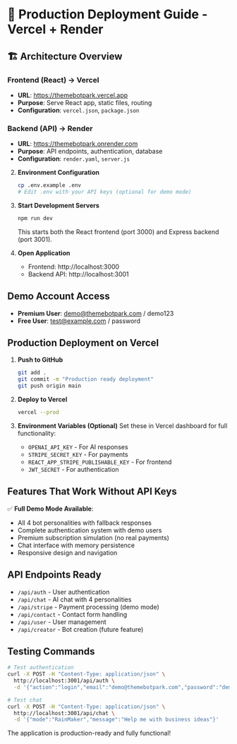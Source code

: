 # 🚀 Production Deployment Guide - Vercel + Render

## 🏗️ **Architecture Overview**

### **Frontend (React) → Vercel**
- **URL**: https://themebotpark.vercel.app
- **Purpose**: Serve React app, static files, routing
- **Configuration**: `vercel.json`, `package.json`

### **Backend (API) → Render**
- **URL**: https://themebotpark.onrender.com
- **Purpose**: API endpoints, authentication, database
- **Configuration**: `render.yaml`, `server.js`

2. **Environment Configuration**
   ```bash
   cp .env.example .env
   # Edit .env with your API keys (optional for demo mode)
   ```

3. **Start Development Servers**
   ```bash
   npm run dev
   ```
   This starts both the React frontend (port 3000) and Express backend (port 3001).

4. **Open Application**
   - Frontend: http://localhost:3000
   - Backend API: http://localhost:3001

## Demo Account Access

- **Premium User**: demo@themebotpark.com / demo123
- **Free User**: test@example.com / password

## Production Deployment on Vercel

1. **Push to GitHub**
   ```bash
   git add .
   git commit -m "Production ready deployment"
   git push origin main
   ```

2. **Deploy to Vercel**
   ```bash
   vercel --prod
   ```

3. **Environment Variables (Optional)**
   Set these in Vercel dashboard for full functionality:
   - `OPENAI_API_KEY` - For AI responses
   - `STRIPE_SECRET_KEY` - For payments
   - `REACT_APP_STRIPE_PUBLISHABLE_KEY` - For frontend
   - `JWT_SECRET` - For authentication

## Features That Work Without API Keys

✅ **Full Demo Mode Available**:
- All 4 bot personalities with fallback responses
- Complete authentication system with demo users
- Premium subscription simulation (no real payments)
- Chat interface with memory persistence
- Responsive design and navigation

## API Endpoints Ready

- `/api/auth` - User authentication
- `/api/chat` - AI chat with 4 personalities
- `/api/stripe` - Payment processing (demo mode)
- `/api/contact` - Contact form handling
- `/api/user` - User management
- `/api/creator` - Bot creation (future feature)

## Testing Commands

```bash
# Test authentication
curl -X POST -H "Content-Type: application/json" \
  http://localhost:3001/api/auth \
  -d '{"action":"login","email":"demo@themebotpark.com","password":"demo123"}'

# Test chat
curl -X POST -H "Content-Type: application/json" \
  http://localhost:3001/api/chat \
  -d '{"mode":"RainMaker","message":"Help me with business ideas"}'
```

The application is production-ready and fully functional!

